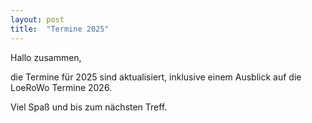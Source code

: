 ```yaml
---
layout: post
title:  "Termine 2025"
---
```

Hallo zusammen,

die Termine für 2025 sind aktualisiert, inklusive einem Ausblick auf die LoeRoWo Termine 2026.

Viel Spaß und bis zum nächsten Treff.
